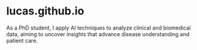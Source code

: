 # lucas.github.io
As a PhD student, I apply AI techniques to analyze clinical and biomedical data, aiming to uncover insights that advance disease understanding and patient care.
